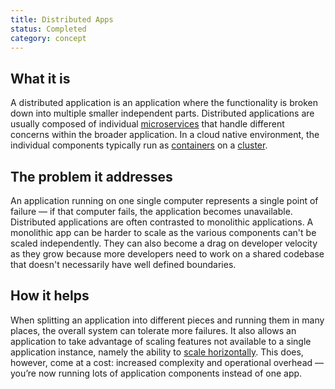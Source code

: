 ```yaml
---
title: Distributed Apps
status: Completed
category: concept
---
```


## What it is

A distributed application is an application where the functionality is broken down into multiple smaller independent parts. Distributed applications are usually composed of individual [microservices](https://github.com/cncf/glossary/blob/main/definitions/microservices.md) that handle different concerns within the broader application. In a cloud native environment, the individual components typically run as [containers](https://github.com/cncf/glossary/blob/main/definitions/container.md) on a [cluster](https://github.com/cncf/glossary/blob/main/definitions/cluster.md). 

## The problem it addresses 

An application running on one single computer represents a single point of failure — if that computer fails, the application becomes unavailable. Distributed applications are often contrasted to monolithic applications. A monolithic app can be harder to scale as the various components can't be scaled independently. They can also become a drag on developer velocity as they grow because more developers need to work on a shared codebase that doesn't necessarily have well defined boundaries.

## How it helps

When splitting an application into different pieces and running them in many places, the overall system can tolerate more failures. It also allows an application to take advantage of scaling features not available to a single application instance, namely the ability to [scale horizontally](https://github.com/cncf/glossary/blob/main/definitions/horizontal-scaling.md). This does, however, come at a cost: increased complexity and operational overhead — you’re now running lots of application components instead of one app.

